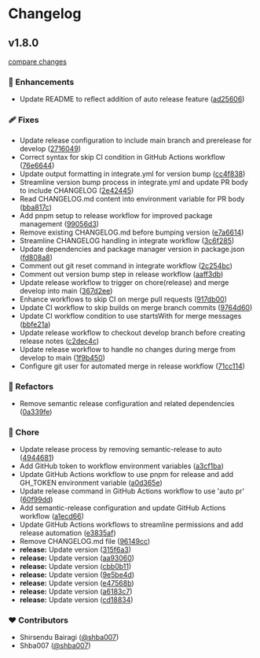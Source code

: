 # Changelog

## v1.8.0

[compare changes](https://github.com/shba007/nuxtemplate/compare/v1.5.0...v1.8.0)

### 🚀 Enhancements

- Update README to reflect addition of auto release feature ([ad25606](https://github.com/shba007/nuxtemplate/commit/ad25606))

### 🩹 Fixes

- Update release configuration to include main branch and prerelease for develop ([2716049](https://github.com/shba007/nuxtemplate/commit/2716049))
- Correct syntax for skip CI condition in GitHub Actions workflow ([76e6644](https://github.com/shba007/nuxtemplate/commit/76e6644))
- Update output formatting in integrate.yml for version bump ([cc4f838](https://github.com/shba007/nuxtemplate/commit/cc4f838))
- Streamline version bump process in integrate.yml and update PR body to include CHANGELOG ([2e42445](https://github.com/shba007/nuxtemplate/commit/2e42445))
- Read CHANGELOG.md content into environment variable for PR body ([bba817c](https://github.com/shba007/nuxtemplate/commit/bba817c))
- Add pnpm setup to release workflow for improved package management ([99056d3](https://github.com/shba007/nuxtemplate/commit/99056d3))
- Remove existing CHANGELOG.md before bumping version ([e7a6614](https://github.com/shba007/nuxtemplate/commit/e7a6614))
- Streamline CHANGELOG handling in integrate workflow ([3c6f285](https://github.com/shba007/nuxtemplate/commit/3c6f285))
- Update dependencies and package manager version in package.json ([fd808a8](https://github.com/shba007/nuxtemplate/commit/fd808a8))
- Comment out git reset command in integrate workflow ([2c254bc](https://github.com/shba007/nuxtemplate/commit/2c254bc))
- Comment out version bump step in release workflow ([aaff3db](https://github.com/shba007/nuxtemplate/commit/aaff3db))
- Update release workflow to trigger on chore(release) and merge develop into main ([367d2ee](https://github.com/shba007/nuxtemplate/commit/367d2ee))
- Enhance workflows to skip CI on merge pull requests ([917db00](https://github.com/shba007/nuxtemplate/commit/917db00))
- Update CI workflow to skip builds on merge branch commits ([9764d60](https://github.com/shba007/nuxtemplate/commit/9764d60))
- Update CI workflow condition to use startsWith for merge messages ([bbfe21a](https://github.com/shba007/nuxtemplate/commit/bbfe21a))
- Update release workflow to checkout develop branch before creating release notes ([c2dec4c](https://github.com/shba007/nuxtemplate/commit/c2dec4c))
- Update release workflow to handle no changes during merge from develop to main ([1f9b450](https://github.com/shba007/nuxtemplate/commit/1f9b450))
- Configure git user for automated merge in release workflow ([71cc114](https://github.com/shba007/nuxtemplate/commit/71cc114))

### 💅 Refactors

- Remove semantic release configuration and related dependencies ([0a339fe](https://github.com/shba007/nuxtemplate/commit/0a339fe))

### 🏡 Chore

- Update release process by removing semantic-release to auto ([4944681](https://github.com/shba007/nuxtemplate/commit/4944681))
- Add GitHub token to workflow environment variables ([a3cf1ba](https://github.com/shba007/nuxtemplate/commit/a3cf1ba))
- Update GitHub Actions workflow to use pnpm for release and add GH_TOKEN environment variable ([a0d365e](https://github.com/shba007/nuxtemplate/commit/a0d365e))
- Update release command in GitHub Actions workflow to use 'auto pr' ([60f99dd](https://github.com/shba007/nuxtemplate/commit/60f99dd))
- Add semantic-release configuration and update GitHub Actions workflow ([a1ecd66](https://github.com/shba007/nuxtemplate/commit/a1ecd66))
- Update GitHub Actions workflows to streamline permissions and add release automation ([e3835af](https://github.com/shba007/nuxtemplate/commit/e3835af))
- Remove CHANGELOG.md file ([96149cc](https://github.com/shba007/nuxtemplate/commit/96149cc))
- **release:** Update version ([315f6a3](https://github.com/shba007/nuxtemplate/commit/315f6a3))
- **release:** Update version ([aa93060](https://github.com/shba007/nuxtemplate/commit/aa93060))
- **release:** Update version ([cbb0b11](https://github.com/shba007/nuxtemplate/commit/cbb0b11))
- **release:** Update version ([9e5be4d](https://github.com/shba007/nuxtemplate/commit/9e5be4d))
- **release:** Update version ([e47568b](https://github.com/shba007/nuxtemplate/commit/e47568b))
- **release:** Update version ([a6183c7](https://github.com/shba007/nuxtemplate/commit/a6183c7))
- **release:** Update version ([cd18834](https://github.com/shba007/nuxtemplate/commit/cd18834))

### ❤️ Contributors

- Shirsendu Bairagi ([@shba007](https://github.com/shba007))
- Shba007 ([@shba007](https://github.com/shba007))
